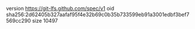 version https://git-lfs.github.com/spec/v1
oid sha256:2d62405b327aafaf95f4e32b69c0b35b733599eb91a3001edbf3bef7569cc290
size 10497
